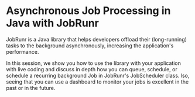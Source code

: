 <h1>Asynchronous Job Processing in Java with JobRunr</h1>

JobRunr is a Java library that helps developers offload their (long-running) tasks to the background asynchronously, increasing the application's performance.

In this session, we show you how to use the library with your application with live coding and discuss in depth how you can queue, schedule, or schedule a recurring background Job in JobRunr's JobScheduler class. 
lso, seeing that you can use a dashboard to monitor your jobs is excellent in the past or in the future.
